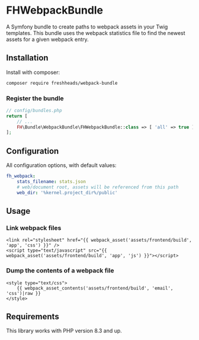 FHWebpackBundle
===============

A Symfony bundle to create paths to webpack assets in your Twig templates.
This bundle uses the webpack statistics file to find the newest assets for a given webpack entry.

Installation
------------

Install with composer:

```bash
composer require freshheads/webpack-bundle
```

### Register the bundle
```php
// config/bundles.php
return [
    // ...
    FH\Bundle\WebpackBundle\FHWebpackBundle::class => [ 'all' => true ]
];
```

Configuration
-------------

All configuration options, with default values:

```yaml
fh_webpack:
    stats_filename: stats.json
    # web/document root, assets will be referenced from this path
    web_dir: '%kernel.project_dir%/public'
```


Usage
-----

### Link webpack files

```jinja
<link rel="stylesheet" href="{{ webpack_asset('assets/frontend/build', 'app', 'css') }}" />
<script type="text/javascript" src="{{ webpack_asset('assets/frontend/build', 'app', 'js') }}"></script>
```

### Dump the contents of a webpack file

```jinja
<style type="text/css">
    {{ webpack_asset_contents('assets/frontend/build', 'email', 'css')|raw }}
</style>
```

Requirements
------------

This library works with PHP version 8.3 and up.
